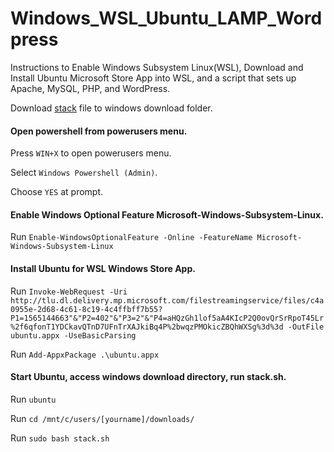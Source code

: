 # Windows_WSL_Ubuntu_LAMP_Wordpress
Instructions to Enable Windows Subsystem Linux(WSL), Download and Install Ubuntu Microsoft Store App into WSL, and a script that sets up Apache, MySQL, PHP, and WordPress.

Download [stack](https://github.com/Techintheclouds/Windows-WSL-Ubuntu-LAMP-Wordpress/blob/master/stack) file to windows download folder.

#### Open powershell from powerusers menu.

Press `WIN+X` to open powerusers menu.

Select `Windows Powershell (Admin)`.

Choose `YES` at prompt.

#### Enable Windows Optional Feature Microsoft-Windows-Subsystem-Linux.

Run `Enable-WindowsOptionalFeature -Online -FeatureName Microsoft-Windows-Subsystem-Linux`

#### Install Ubuntu for WSL Windows Store App.

Run `Invoke-WebRequest -Uri http://tlu.dl.delivery.mp.microsoft.com/filestreamingservice/files/c4a0955e-2d68-4c61-8c19-4c4ffbff7b55?P1=1565144663"&"P2=402"&"P3=2"&"P4=aHQzGh1lof5aA4KIcP2Q0ovQrSrRpoT45Lr%2f6qfonT1YDCkavQTnD7UFnTrXAJkiBq4P%2bwqzPMOkicZBQhWXSg%3d%3d -OutFile ubuntu.appx -UseBasicParsing`

Run `Add-AppxPackage .\ubuntu.appx`

#### Start Ubuntu, access windows download directory, run stack.sh.

Run `ubuntu`

Run `cd /mnt/c/users/[yourname]/downloads/`

Run `sudo bash stack.sh`
